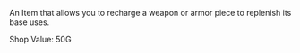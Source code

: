 An Item that allows you to recharge a weapon or armor piece to replenish its base uses.

Shop Value: 50G